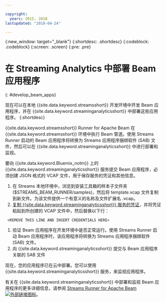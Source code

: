 ```yaml
---

copyright:
  years: 2015, 2018
lastupdated: "2018-04-24"

---
```


<!-- Attribute definitions -->
{:new_window: target="_blank"}
{:shortdesc: .shortdesc}
{:codeblock: .codeblock}
{:screen: .screen}
{:pre: .pre}

# 在 Streaming Analytics 中部署 Beam 应用程序
{: #develop_beam_apps}

现在可以在本地 {{site.data.keyword.streamsshort}} 开发环境中开发 Beam 应用程序，并在 {{site.data.keyword.streaminganalyticsshort}} 中部署这些应用程序。
{:shortdesc}

{{site.data.keyword.streamsshort}} Runner for Apache Beam 在 {{site.data.keyword.streamsshort}} 环境中执行 Beam 管道。使用 Streams Runner 启动的 Beam 应用程序将转换为 Streams 应用程序捆绑软件 (SAB) 文件，然后可以在 {{site.data.keyword.streaminganalyticsshort}} 中进行部署和监视。

要向 {{site.data.keyword.Bluemix_notm}} 上的 {{site.data.keyword.streaminganalyticsshort}} 服务提交 Beam 应用程序，必须创建 JSON 格式的 VCAP 文件，用于保存服务的凭证和其他信息。

1. 在 Streams 本地环境中，浏览到安装工具箱的样本子文件夹 ($STREAMS_BEAM_RUNNER/samples)，然后将 template.vcap 文件复制到新文件。为该文件提供一个有意义的名称及文件扩展名 .vcap。
1. [复制 {{site.data.keyword.streaminganalyticsshort}} 服务的凭证](/docs/services/StreamingAnalytics/r_vcap_services.html)，并将凭证粘贴到所创建的 VCAP 文件中，然后替换以下行：
```
 <REMOVE THIS LINE AND INSERT CREDENTIALS HERE>
 ```
1. 验证 Beam 应用程序在开发环境中是否正常运行。使用 Streams Runner 启动 Beam 应用程序时，该应用程序将转换为 Streams 应用程序捆绑软件 (SAB) 文件。
1. 向 {{site.data.keyword.streaminganalyticsshort}} 提交与 Beam 应用程序关联的 SAB 文件

现在，您的应用程序已在云中部署。您可以使用 {{site.data.keyword.streaminganalyticsshort}} 服务，来监视应用程序。

有关在 {{site.data.keyword.streaminganalyticsshort}} 中部署和监视 Beam 应用程序的更多详细信息，请参阅 [Streams Runner for Apache Beam ![外部链接图标](../../icons/launch-glyph.svg "外部链接图标")](https://ibmstreams.github.io/streamsx.documentation/docs/beamrunner/beamrunner-1-intro/)。
